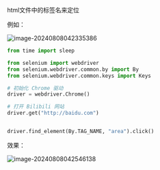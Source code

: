 html文件中的标签名来定位

例如：

![image-20240808042335386](https://yee-1312555989.cos.ap-guangzhou.myqcloud.com//blog202408080424427.webp)

```python
from time import sleep

from selenium import webdriver
from selenium.webdriver.common.by import By
from selenium.webdriver.common.keys import Keys

# 初始化 Chrome 驱动
driver = webdriver.Chrome()

# 打开 Bilibili 网站
driver.get("http://baidu.com")


driver.find_element(By.TAG_NAME, "area").click()
```



效果：

![image-20240808042546138](https://yee-1312555989.cos.ap-guangzhou.myqcloud.com//blog202408080425547.webp)